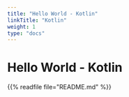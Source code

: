 ```yaml
---
title: "Hello World - Kotlin"
linkTitle: "Kotlin"
weight: 1
type: "docs"
---
```


# Hello World - Kotlin

{{% readfile file="README.md" %}}

